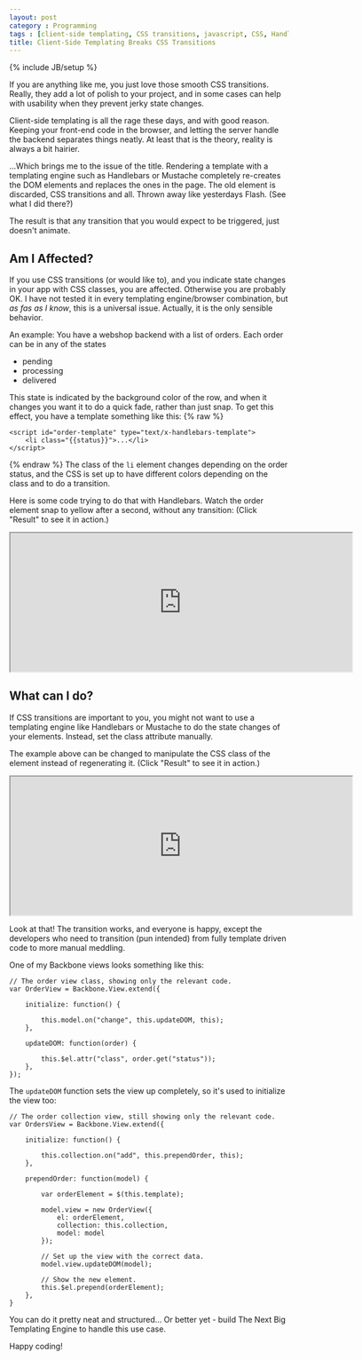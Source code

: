 ```yaml
---
layout: post
category : Programming
tags : [client-side templating, CSS transitions, javascript, CSS, Handlebars, Mustache]
title: Client-Side Templating Breaks CSS Transitions 
---
```

{% include JB/setup %}

<style type='text/css'>

	iframe{
		display: block;
		width: 616px;
		height: 250px;
	}

</style>

If you are anything like me, you just love those smooth CSS transitions. Really, they add a lot of polish to your project, and in some cases can help with usability when they prevent jerky state changes.

Client-side templating is all the rage these days, and with good reason. Keeping your front-end code in the browser, and letting the server handle the backend separates things neatly. At least that is the theory, reality is always a bit hairier.

...Which brings me to the issue of the title. Rendering a template with a templating engine such as Handlebars or Mustache completely re-creates the DOM elements and replaces the ones in the page. The old element is discarded, CSS transitions and all. Thrown away like yesterdays Flash. (See what I did there?)

The result is that any transition that you would expect to be triggered, just doesn't animate.

Am I Affected?
--------------

If you use CSS transitions (or would like to), and you indicate state changes in your app with CSS classes, you are affected. Otherwise you are probably OK. I have not tested it in every templating engine/browser combination, but *as fas as I know*, this is a universal issue. Actually, it is the only sensible behavior.

An example: You have a webshop backend with a list of orders. Each order can be in any of the states

* pending
* processing
* delivered


This state is indicated by the background color of the row, and when it changes you want it to do a quick fade, rather than just snap. To get this effect, you have a template something like this:
{% raw %}

	<script id="order-template" type="text/x-handlebars-template">
		<li class="{{status}}">...</li>
	</script>

{% endraw %}
The class of the `li` element changes depending on the order status, and the CSS is set up to have different colors depending on the class and to do a transition.

Here is some code trying to do that with Handlebars. Watch the order element snap to yellow after a second, without any transition: (Click "Result" to see it in action.)

<iframe src='http://jsfiddle.net/3e3QR/4/embedded'>jekyll breaks without this</iframe>

What can I do?
----------------

If CSS transitions are important to you, you might not want to use a templating engine like Handlebars or Mustache to do the state changes of your elements. Instead, set the class attribute manually.

The example above can be changed to manipulate the CSS class of the element instead of regenerating it. (Click "Result" to see it in action.)

<iframe src='http://jsfiddle.net/JqJUj/2/embedded/'>jekyll breaks without this</iframe>

Look at that! The transition works, and everyone is happy, except the developers who need to transition (pun intended) from fully template driven code to more manual meddling.

One of my Backbone views looks something like this:

	// The order view class, showing only the relevant code.
	var OrderView = Backbone.View.extend({

		initialize: function() {

			this.model.on("change", this.updateDOM, this);
		},

		updateDOM: function(order) {

			this.$el.attr("class", order.get("status"));
		},
	});

The `updateDOM` function sets the view up completely, so it's used to initialize the view too:

	// The order collection view, still showing only the relevant code.
	var OrdersView = Backbone.View.extend({

		initialize: function() {

			this.collection.on("add", this.prependOrder, this);
		},

		prependOrder: function(model) {

			var orderElement = $(this.template);

			model.view = new OrderView({
				el: orderElement,
				collection: this.collection,
				model: model
			});
			
			// Set up the view with the correct data.
			model.view.updateDOM(model);

			// Show the new element.
			this.$el.prepend(orderElement);
		},
	}


You can do it pretty neat and structured... Or better yet - build The Next Big Templating Engine to handle this use case.

Happy coding!
